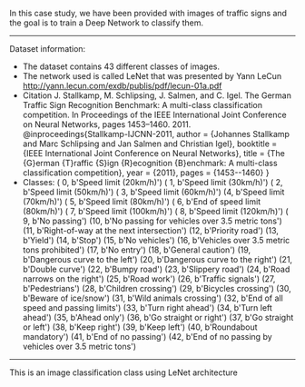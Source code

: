 In this case study, we have been provided with images of traffic signs and the goal is to train a Deep Network to classify them.

---

Dataset information:
  - The dataset contains 43 different classes of images.
  - The network used is called LeNet that was presented by Yann LeCun http://yann.lecun.com/exdb/publis/pdf/lecun-01a.pdf
  - Citation J. Stallkamp, M. Schlipsing, J. Salmen, and C. Igel. The German Traffic Sign Recognition Benchmark: A multi-class classification competition. In Proceedings of the IEEE International Joint Conference on Neural Networks, pages 1453–1460. 2011. @inproceedings{Stallkamp-IJCNN-2011, author = {Johannes Stallkamp and Marc Schlipsing and Jan Salmen and Christian Igel}, booktitle = {IEEE International Joint Conference on Neural Networks}, title = {The {G}erman {T}raffic {S}ign {R}ecognition {B}enchmark: A multi-class classification competition}, year = {2011}, pages = {1453--1460} }
  - Classes:
        ( 0, b'Speed limit (20km/h)') ( 1, b'Speed limit (30km/h)')
        ( 2, b'Speed limit (50km/h)') ( 3, b'Speed limit (60km/h)')
        (4, b'Speed limit (70km/h)') ( 5, b'Speed limit (80km/h)')
        ( 6, b'End of speed limit (80km/h)') ( 7, b'Speed limit (100km/h)')
        ( 8, b'Speed limit (120km/h)') ( 9, b'No passing')
        (10, b'No passing for vehicles over 3.5 metric tons')
        (11, b'Right-of-way at the next intersection') (12, b'Priority road')
        (13, b'Yield') (14, b'Stop') (15, b'No vehicles')
        (16, b'Vehicles over 3.5 metric tons prohibited') (17, b'No entry')
        (18, b'General caution') (19, b'Dangerous curve to the left')
        (20, b'Dangerous curve to the right') (21, b'Double curve')
        (22, b'Bumpy road') (23, b'Slippery road')
        (24, b'Road narrows on the right') (25, b'Road work')
        (26, b'Traffic signals') (27, b'Pedestrians') (28, b'Children crossing')
        (29, b'Bicycles crossing') (30, b'Beware of ice/snow')
        (31, b'Wild animals crossing')
        (32, b'End of all speed and passing limits') (33, b'Turn right ahead')
        (34, b'Turn left ahead') (35, b'Ahead only') (36, b'Go straight or right')
        (37, b'Go straight or left') (38, b'Keep right') (39, b'Keep left')
        (40, b'Roundabout mandatory') (41, b'End of no passing')
        (42, b'End of no passing by vehicles over 3.5 metric tons')


---


This is an image classification class using LeNet architecture
